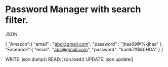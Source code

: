 # Password Manager with search filter.

JSON

{
   "Amazon":{
    "email" : "abc@gmail.com",
    "password" : "jhas69@%kjhas"
    },
    "Facebook":{
        "email": "abc@gmail.com",
        "password": "kanlk7#$&0HGA"
    }
}

WRITE:
    json.dump()
READ:
    json.load()
UPDATE:
    json.update()